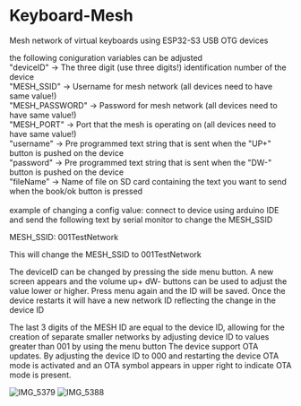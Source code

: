 # Keyboard-Mesh
Mesh network of virtual keyboards using ESP32-S3 USB OTG devices

the following coniguration variables can be adjusted <br>
  "deviceID" -> The three digit (use three digits!) identification number of the device <br>
  "MESH_SSID" -> Username for mesh network (all devices need to have same value!) <br>
  "MESH_PASSWORD" -> Password for mesh network (all devices need to have same value!) <br>
  "MESH_PORT" -> Port that the mesh is operating on (all devices need to have same value!) <br>
  "username" -> Pre programmed text string that is sent when the "UP+" button is pushed on the device <br>
  "password" -> Pre programmed text string that is sent when the "DW-" button is pushed on the device <br>
  "fileName" -> Name of file on SD card containing the text you want to send when the book/ok button is pressed <br>
<br>
example of changing a config value:  connect to device using arduino IDE and send the following text by serial monitor to change the MESH_SSID <br>

MESH_SSID: 001TestNetwork <br>

This will change the MESH_SSID to 001TestNetwork <br>

The deviceID can be changed by pressing the side menu button. A new screen appears and the volume up+ dW- buttons can be used to adjust the value lower or higher. Press menu again and the ID will be saved. Once the device restarts it will have a new network ID reflecting the change in the device ID 

The last 3 digits of the MESH ID are equal to the device ID, allowing for the creation of separate smaller networks by adjusting device ID to values greater than 001 by using the menu button
The device support OTA updates. By adjusting the device ID to 000 and restarting the device OTA mode is activated and an OTA symbol appears in upper right to indicate OTA mode is present.

![IMG_5379](https://github.com/digivi13/Keyboard-Mesh/assets/33264428/51a60f03-62eb-408f-af15-39eb6f38eb31)
![IMG_5388](https://github.com/digivi13/Keyboard-Mesh/assets/33264428/71a883cd-e1c2-437c-8cff-66bf5fe72a1a)
